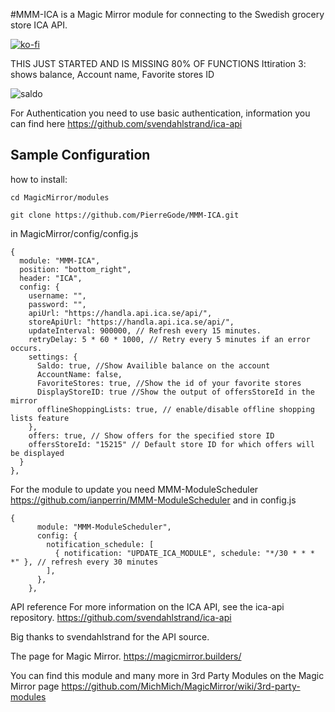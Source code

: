 #MMM-ICA is a Magic Mirror module for connecting to the Swedish grocery store ICA API.



[![ko-fi](https://ko-fi.com/img/githubbutton_sm.svg)](https://ko-fi.com/J3J2EARPK)





THIS JUST STARTED AND IS MISSING 80% OF FUNCTIONS
Ittiration 3: shows balance, Account name, Favorite stores ID

![saldo](https://user-images.githubusercontent.com/8579922/223672603-f17baa02-02f9-424a-ab85-51cec0817792.png)


For Authentication you need to use basic authentication, information you can find here https://github.com/svendahlstrand/ica-api
## Sample Configuration



how to install:
```
cd MagicMirror/modules
```
```
git clone https://github.com/PierreGode/MMM-ICA.git
```
in MagicMirror/config/config.js
```
{
  module: "MMM-ICA",
  position: "bottom_right",
  header: "ICA",
  config: {
    username: "",
    password: "",
    apiUrl: "https://handla.api.ica.se/api/",
    storeApiUrl: "https://handla.api.ica.se/api/",
    updateInterval: 900000, // Refresh every 15 minutes.
    retryDelay: 5 * 60 * 1000, // Retry every 5 minutes if an error occurs.
    settings: {
      Saldo: true, //Show Availible balance on the account 
      AccountName: false,
      FavoriteStores: true, //Show the id of your favorite stores
      DisplayStoreID: true //Show the output of offersStoreId in the mirror
      offlineShoppingLists: true, // enable/disable offline shopping lists feature
    },
    offers: true, // Show offers for the specified store ID
    offersStoreId: "15215" // Default store ID for which offers will be displayed
  }
},
```
For the module to update you need MMM-ModuleScheduler
https://github.com/ianperrin/MMM-ModuleScheduler
and in config.js
```
{
      module: "MMM-ModuleScheduler",
      config: {
        notification_schedule: [
          { notification: "UPDATE_ICA_MODULE", schedule: "*/30 * * * *" }, // refresh every 30 minutes
        ],
      },
    },
```
<p>

API reference
For more information on the ICA API, see the ica-api repository. https://github.com/svendahlstrand/ica-api 

Big thanks to svendahlstrand for the API source.

The page for Magic Mirror. https://magicmirror.builders/

You can find this module and many more in 3rd Party Modules on the Magic Mirror page
https://github.com/MichMich/MagicMirror/wiki/3rd-party-modules

